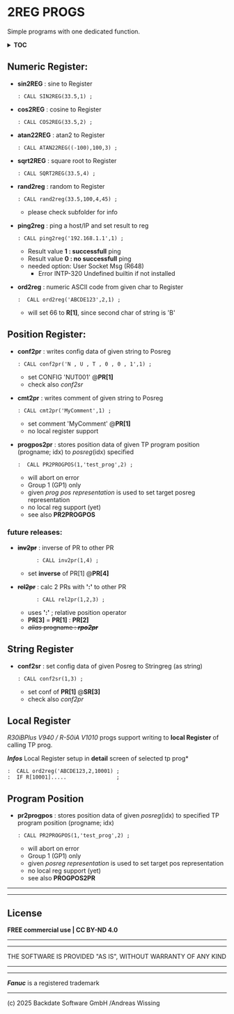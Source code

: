 # 2REG PROGS
Simple programs with one dedicated function.


<details>
  <summary><b>TOC</b></summary>

- [Numeric Register](#numeric-register)
- [Position Register](#position-register)
- [String Register](#string-register)
- [Local Register](#local-register)
- [Program Position](#program-position)
- [License](#license)

</details>

## Numeric Register:

- **sin2REG** : sine to Register

      : CALL SIN2REG(33.5,1) ;

- **cos2REG** : cosine to Register

      : CALL COS2REG(33.5,2) ;
      
- **atan22REG** : atan2 to Register

      : CALL ATAN22REG((-100),100,3) ;

- **sqrt2REG** : square root to Register

      : CALL SQRT2REG(33.5,4) ;

- **rand2reg** : random to Register    

      : CALL rand2reg(33.5,100,4,45) ;

  -  please check subfolder for info

- **ping2reg** : ping a host/IP and set result to reg

      : CALL ping2reg('192.168.1.1',1) ;

  - Result value **1 : successfull** ping
  - Result value **0 : no successfull** ping
  - needed option: User Socket Msg (R648)
    - Error INTP-320 Undefined builtin if not installed

- **ord2reg** : numeric ASCII code from given char to Register

      :  CALL ord2reg('ABCDE123',2,1) ;
        
    - will set 66 to **R[1]**, since second char of string is 'B'

## Position Register:

- **conf2pr** : writes config data of given string to Posreg

      : CALL conf2pr('N , U , T , 0 , 0 , 1',1) ;

    - set CONFIG 'NUT001' @**PR[1]**
    - check also *conf2sr*

    
- **cmt2pr** : writes comment of given string to Posreg

      : CALL cmt2pr('MyComment',1) ;

  - set comment 'MyComment' @**PR[1]**
  - no local register support

- **progpos2pr** : stores position data of given TP program position (progname; idx) to *posreg*(idx)  specified 

      :  CALL PR2PROGPOS(1,'test_prog',2) ;

   - will abort on error
   - Group 1 (GP1) only
   - given *prog pos representation* is used to set target  posreg representation
   - no local reg support (yet)
   - see also **PR2PROGPOS**

### **future releases:**

- ~~**inv2pr**~~ : inverse of PR to other PR

            : CALL inv2pr(1,4) ;

  - set **inverse** of PR[1] @**PR[4]**

- ~~**rel2pr**~~ : calc 2 PRs with **':'**  to other PR

            : CALL rel2pr(1,2,3) ;

  -  uses **':'** ; relative position operator
  - **PR[3]** = **PR[1]** : **PR[2]**
  -  ~~*alias* progname : ***rpo2pr***~~

## String Register

- **conf2sr** : set config data of given Posreg to Stringreg (as string)

      : CALL conf2sr(1,3) ;

    - set conf of **PR[1]** @**SR[3]**
    - check also *conf2pr*

## Local Register

*R30iBPlus V940 / R-50iA V1010* progs support writing to **local Register** of calling TP prog.

***Infos*** Local Register setup in **detail** screen of selected tp prog*

    :  CALL ord2reg('ABCDE123,2,10001) ;
    :  IF R[10001].....                ; 


## Program Position

- **pr2progpos** : stores position data of given *posreg*(idx) to specified TP program position (progname; idx)

      : CALL PR2PROGPOS(1,'test_prog',2) ;

    - will abort on error
    - Group 1 (GP1) only
    - given *posreg representation* is used to set target pos representation
    - no local reg support (yet)
    - see also **PROGPOS2PR**
 

---
---

## License

**FREE commercial use | CC BY-ND 4.0**

---
---

THE SOFTWARE IS PROVIDED "AS IS", WITHOUT WARRANTY OF ANY KIND

---
---

***Fanuc*** is a registered trademark

---
  (c) 2025 Backdate Software GmbH /Andreas Wissing